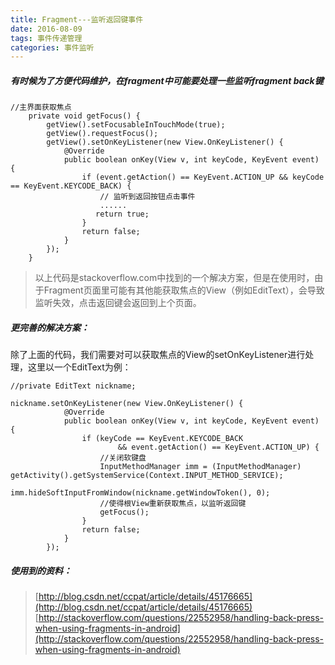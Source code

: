 ```yaml
---
title: Fragment---监听返回键事件
date: 2016-08-09
tags: 事件传递管理
categories: 事件监听
---
```


##### 有时候为了方便代码维护，在fragment中可能要处理一些监听fragment back键
```
//主界面获取焦点
    private void getFocus() {
        getView().setFocusableInTouchMode(true);
        getView().requestFocus();
        getView().setOnKeyListener(new View.OnKeyListener() {
            @Override
            public boolean onKey(View v, int keyCode, KeyEvent event) {
                if (event.getAction() == KeyEvent.ACTION_UP && keyCode == KeyEvent.KEYCODE_BACK) {
                    // 监听到返回按钮点击事件
                    ......
                   return true;
                }
                return false;
            }
        });
    }
```
>以上代码是stackoverflow.com中找到的一个解决方案，但是在使用时，由于Fragment页面里可能有其他能获取焦点的View（例如EditText），会导致监听失效，点击返回键会返回到上个页面。

##### 更完善的解决方案：
除了上面的代码，我们需要对可以获取焦点的View的setOnKeyListener进行处理，这里以一个EditText为例：

```
//private EditText nickname;

nickname.setOnKeyListener(new View.OnKeyListener() {
            @Override
            public boolean onKey(View v, int keyCode, KeyEvent event) {
                if (keyCode == KeyEvent.KEYCODE_BACK
                        && event.getAction() == KeyEvent.ACTION_UP) {
                    //关闭软键盘
                    InputMethodManager imm = (InputMethodManager) getActivity().getSystemService(Context.INPUT_METHOD_SERVICE);
                    imm.hideSoftInputFromWindow(nickname.getWindowToken(), 0);
                    //使得根View重新获取焦点，以监听返回键
                    getFocus();
                }
                return false;
            }
        });
```

##### 使用到的资料：
>[http://blog.csdn.net/ccpat/article/details/45176665](http://blog.csdn.net/ccpat/article/details/45176665)
[http://stackoverflow.com/questions/22552958/handling-back-press-when-using-fragments-in-android](http://stackoverflow.com/questions/22552958/handling-back-press-when-using-fragments-in-android)